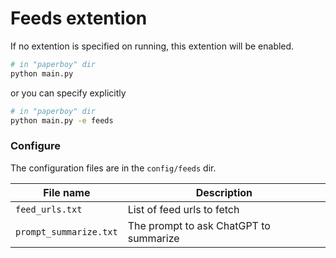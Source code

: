 # Feeds extention
If no extention is specified on running, this extention will be enabled. 

```bash
# in "paperboy" dir
python main.py
```

or you can specify explicitly
```bash
# in "paperboy" dir
python main.py -e feeds
```

### Configure
The configuration files are in the `config/feeds` dir.

| File name | Description |
|----------|-------------|
|`feed_urls.txt`        |List of feed urls to fetch|
|`prompt_summarize.txt` |The prompt to ask ChatGPT to summarize|
